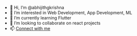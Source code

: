 - 👋 Hi, I’m @abhijithgkrishna
- 👀 I’m interested in Web Development, App Development, ML
- 🌱 I’m currently learning Flutter
- 💞️ I’m looking to collaborate on react projects
- 📫 [Connect with me](https://www.linkedin.com/in/abhijith-g-864a9816a/)

<!---
abhijithgkrishna/abhijithgkrishna is a ✨ special ✨ repository because its `README.md` (this file) appears on your GitHub profile.
You can click the Preview link to take a look at your changes.
--->
